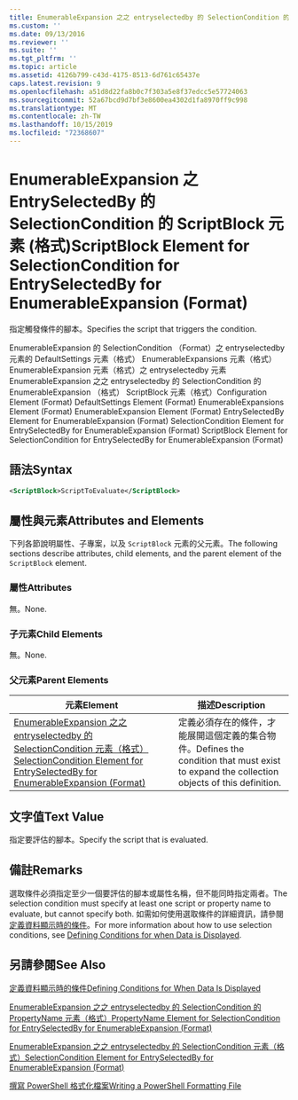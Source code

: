 ```yaml
---
title: EnumerableExpansion 之之 entryselectedby 的 SelectionCondition 的 ScriptBlock 元素（格式） |Microsoft Docs
ms.custom: ''
ms.date: 09/13/2016
ms.reviewer: ''
ms.suite: ''
ms.tgt_pltfrm: ''
ms.topic: article
ms.assetid: 4126b799-c43d-4175-8513-6d761c65437e
caps.latest.revision: 9
ms.openlocfilehash: a51d8d22fa8b0c7f303a5e8f37edcc5e57724063
ms.sourcegitcommit: 52a67bcd9d7bf3e8600ea4302d1fa8970ff9c998
ms.translationtype: MT
ms.contentlocale: zh-TW
ms.lasthandoff: 10/15/2019
ms.locfileid: "72368607"
---
```

# <a name="scriptblock-element-for-selectioncondition-for-entryselectedby-for-enumerableexpansion-format"></a><span data-ttu-id="93776-102">EnumerableExpansion 之 EntrySelectedBy 的 SelectionCondition 的 ScriptBlock 元素 (格式)</span><span class="sxs-lookup"><span data-stu-id="93776-102">ScriptBlock Element for SelectionCondition for EntrySelectedBy for EnumerableExpansion (Format)</span></span>

<span data-ttu-id="93776-103">指定觸發條件的腳本。</span><span class="sxs-lookup"><span data-stu-id="93776-103">Specifies the script that triggers the condition.</span></span>

<span data-ttu-id="93776-104">EnumerableExpansion 的 SelectionCondition （Format）之 entryselectedby 元素的 DefaultSettings 元素（格式） EnumerableExpansions 元素（格式） EnumerableExpansion 元素（格式）之 entryselectedby 元素EnumerableExpansion 之之 entryselectedby 的 SelectionCondition 的 EnumerableExpansion （格式） ScriptBlock 元素（格式）</span><span class="sxs-lookup"><span data-stu-id="93776-104">Configuration Element (Format) DefaultSettings Element (Format) EnumerableExpansions Element (Format) EnumerableExpansion Element (Format) EntrySelectedBy Element for EnumerableExpansion (Format) SelectionCondition Element for EntrySelectedBy for EnumerableExpansion (Format) ScriptBlock Element for SelectionCondition for EntrySelectedBy for EnumerableExpansion (Format)</span></span>

## <a name="syntax"></a><span data-ttu-id="93776-105">語法</span><span class="sxs-lookup"><span data-stu-id="93776-105">Syntax</span></span>

```xml
<ScriptBlock>ScriptToEvaluate</ScriptBlock>
```

## <a name="attributes-and-elements"></a><span data-ttu-id="93776-106">屬性與元素</span><span class="sxs-lookup"><span data-stu-id="93776-106">Attributes and Elements</span></span>

<span data-ttu-id="93776-107">下列各節說明屬性、子專案，以及 `ScriptBlock` 元素的父元素。</span><span class="sxs-lookup"><span data-stu-id="93776-107">The following sections describe attributes, child elements, and the parent element of the `ScriptBlock` element.</span></span>

### <a name="attributes"></a><span data-ttu-id="93776-108">屬性</span><span class="sxs-lookup"><span data-stu-id="93776-108">Attributes</span></span>

<span data-ttu-id="93776-109">無。</span><span class="sxs-lookup"><span data-stu-id="93776-109">None.</span></span>

### <a name="child-elements"></a><span data-ttu-id="93776-110">子元素</span><span class="sxs-lookup"><span data-stu-id="93776-110">Child Elements</span></span>

<span data-ttu-id="93776-111">無。</span><span class="sxs-lookup"><span data-stu-id="93776-111">None.</span></span>

### <a name="parent-elements"></a><span data-ttu-id="93776-112">父元素</span><span class="sxs-lookup"><span data-stu-id="93776-112">Parent Elements</span></span>

|<span data-ttu-id="93776-113">元素</span><span class="sxs-lookup"><span data-stu-id="93776-113">Element</span></span>|<span data-ttu-id="93776-114">描述</span><span class="sxs-lookup"><span data-stu-id="93776-114">Description</span></span>|
|-------------|-----------------|
|[<span data-ttu-id="93776-115">EnumerableExpansion 之之 entryselectedby 的 SelectionCondition 元素（格式）</span><span class="sxs-lookup"><span data-stu-id="93776-115">SelectionCondition Element for EntrySelectedBy for EnumerableExpansion (Format)</span></span>](./selectioncondition-element-for-entryselectedby-for-enumerableexpansion-format.md)|<span data-ttu-id="93776-116">定義必須存在的條件，才能展開這個定義的集合物件。</span><span class="sxs-lookup"><span data-stu-id="93776-116">Defines the condition that must exist to expand the collection objects of this definition.</span></span>|

## <a name="text-value"></a><span data-ttu-id="93776-117">文字值</span><span class="sxs-lookup"><span data-stu-id="93776-117">Text Value</span></span>

<span data-ttu-id="93776-118">指定要評估的腳本。</span><span class="sxs-lookup"><span data-stu-id="93776-118">Specify the script that is evaluated.</span></span>

## <a name="remarks"></a><span data-ttu-id="93776-119">備註</span><span class="sxs-lookup"><span data-stu-id="93776-119">Remarks</span></span>

<span data-ttu-id="93776-120">選取條件必須指定至少一個要評估的腳本或屬性名稱，但不能同時指定兩者。</span><span class="sxs-lookup"><span data-stu-id="93776-120">The selection condition must specify at least one script or property name to evaluate, but cannot specify both.</span></span> <span data-ttu-id="93776-121">如需如何使用選取條件的詳細資訊，請參閱[定義資料顯示時的條件](./defining-conditions-for-displaying-data.md)。</span><span class="sxs-lookup"><span data-stu-id="93776-121">For more information about how to use selection conditions, see [Defining Conditions for when Data is Displayed](./defining-conditions-for-displaying-data.md).</span></span>

## <a name="see-also"></a><span data-ttu-id="93776-122">另請參閱</span><span class="sxs-lookup"><span data-stu-id="93776-122">See Also</span></span>

[<span data-ttu-id="93776-123">定義資料顯示時的條件</span><span class="sxs-lookup"><span data-stu-id="93776-123">Defining Conditions for When Data Is Displayed</span></span>](./defining-conditions-for-displaying-data.md)

[<span data-ttu-id="93776-124">EnumerableExpansion 之之 entryselectedby 的 SelectionCondition 的 PropertyName 元素（格式）</span><span class="sxs-lookup"><span data-stu-id="93776-124">PropertyName Element for SelectionCondition for EntrySelectedBy for EnumerableExpansion (Format)</span></span>](./propertyname-element-for-selectioncondition-for-entryselectedby-for-enumerableexpansion-format.md)

[<span data-ttu-id="93776-125">EnumerableExpansion 之之 entryselectedby 的 SelectionCondition 元素（格式）</span><span class="sxs-lookup"><span data-stu-id="93776-125">SelectionCondition Element for EntrySelectedBy for EnumerableExpansion (Format)</span></span>](./selectioncondition-element-for-entryselectedby-for-enumerableexpansion-format.md)

[<span data-ttu-id="93776-126">撰寫 PowerShell 格式化檔案</span><span class="sxs-lookup"><span data-stu-id="93776-126">Writing a PowerShell Formatting File</span></span>](./writing-a-powershell-formatting-file.md)
